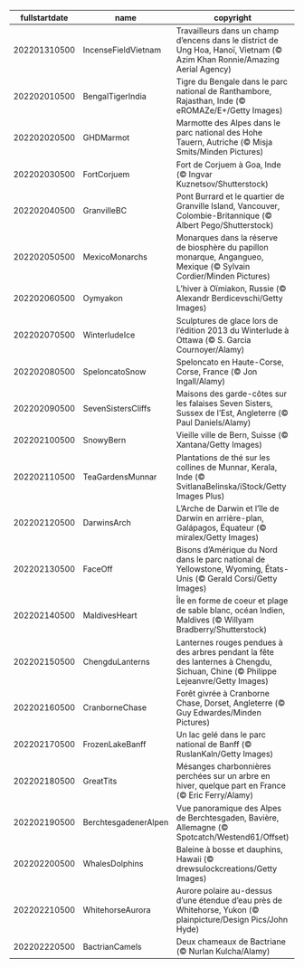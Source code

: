 |fullstartdate|name|copyright|title|image|
|--|--|--|--|--|
202201310500|IncenseFieldVietnam|Travailleurs dans un champ d’encens dans le district de Ung Hoa, Hanoï, Vietnam (© Azim Khan Ronnie/Amazing Aerial Agency)||![](/fr-CA/2022/02/202201310500IncenseFieldVietnam.jpg)|
202202010500|BengalTigerIndia|Tigre du Bengale dans le parc national de Ranthambore, Rajasthan, Inde (© eROMAZe/E+/Getty Images)||![](/fr-CA/2022/02/202202010500BengalTigerIndia.jpg)|
202202020500|GHDMarmot|Marmotte des Alpes dans le parc national des Hohe Tauern, Autriche (© Misja Smits/Minden Pictures)||![](/fr-CA/2022/02/202202020500GHDMarmot.jpg)|
202202030500|FortCorjuem|Fort de Corjuem à Goa, Inde (© Ingvar Kuznetsov/Shutterstock)||![](/fr-CA/2022/02/202202030500FortCorjuem.jpg)|
202202040500|GranvilleBC|Pont Burrard et le quartier de Granville Island, Vancouver, Colombie-Britannique (© Albert Pego/Shutterstock)||![](/fr-CA/2022/02/202202040500GranvilleBC.jpg)|
202202050500|MexicoMonarchs|Monarques dans la réserve de biosphère du papillon monarque, Angangueo, Mexique (© Sylvain Cordier/Minden Pictures)||![](/fr-CA/2022/02/202202050500MexicoMonarchs.jpg)|
202202060500|Oymyakon|L’hiver à Oïmiakon, Russie (© Alexandr Berdicevschi/Getty Images)||![](/fr-CA/2022/02/202202060500Oymyakon.jpg)|
202202070500|WinterludeIce|Sculptures de glace lors de l’édition 2013 du Winterlude à Ottawa (© S. Garcia Cournoyer/Alamy)||![](/fr-CA/2022/02/202202070500WinterludeIce.jpg)|
202202080500|SpeloncatoSnow|Speloncato en Haute-Corse, Corse, France (© Jon Ingall/Alamy)||![](/fr-CA/2022/02/202202080500SpeloncatoSnow.jpg)|
202202090500|SevenSistersCliffs|Maisons des garde-côtes sur les falaises Seven Sisters, Sussex de l’Est, Angleterre (© Paul Daniels/Alamy)||![](/fr-CA/2022/02/202202090500SevenSistersCliffs.jpg)|
202202100500|SnowyBern|Vieille ville de Bern, Suisse (© Xantana/Getty Images)||![](/fr-CA/2022/02/202202100500SnowyBern.jpg)|
202202110500|TeaGardensMunnar|Plantations de thé sur les collines de Munnar, Kerala, Inde (© SvitlanaBelinska/iStock/Getty Images Plus)||![](/fr-CA/2022/02/202202110500TeaGardensMunnar.jpg)|
202202120500|DarwinsArch|L’Arche de Darwin et l’île de Darwin en arrière-plan, Galápagos, Équateur (© miralex/Getty Images)||![](/fr-CA/2022/02/202202120500DarwinsArch.jpg)|
202202130500|FaceOff|Bisons d’Amérique du Nord dans le parc national de Yellowstone, Wyoming, États-Unis (© Gerald Corsi/Getty Images)||![](/fr-CA/2022/02/202202130500FaceOff.jpg)|
202202140500|MaldivesHeart|Île en forme de coeur et plage de sable blanc, océan Indien, Maldives (© Willyam Bradberry/Shutterstock)||![](/fr-CA/2022/02/202202140500MaldivesHeart.jpg)|
202202150500|ChengduLanterns|Lanternes rouges pendues à des arbres pendant la fête des lanternes à Chengdu, Sichuan, Chine (© Philippe Lejeanvre/Getty Images)||![](/fr-CA/2022/02/202202150500ChengduLanterns.jpg)|
202202160500|CranborneChase|Forêt givrée à Cranborne Chase, Dorset, Angleterre (© Guy Edwardes/Minden Pictures)||![](/fr-CA/2022/02/202202160500CranborneChase.jpg)|
202202170500|FrozenLakeBanff|Un lac gelé dans le parc national de Banff (© RuslanKaln/Getty Images)||![](/fr-CA/2022/02/202202170500FrozenLakeBanff.jpg)|
202202180500|GreatTits|Mésanges charbonnières perchées sur un arbre en hiver, quelque part en France (© Eric Ferry/Alamy)||![](/fr-CA/2022/02/202202180500GreatTits.jpg)|
202202190500|BerchtesgadenerAlpen|Vue panoramique des Alpes de Berchtesgaden, Bavière, Allemagne (© Spotcatch/Westend61/Offset)||![](/fr-CA/2022/02/202202190500BerchtesgadenerAlpen.jpg)|
202202200500|WhalesDolphins|Baleine à bosse et dauphins, Hawaii (© drewsulockcreations/Getty Images)||![](/fr-CA/2022/02/202202200500WhalesDolphins.jpg)|
202202210500|WhitehorseAurora|Aurore polaire au-dessus d’une étendue d’eau près de Whitehorse, Yukon (© plainpicture/Design Pics/John Hyde)||![](/fr-CA/2022/02/202202210500WhitehorseAurora.jpg)|
202202220500|BactrianCamels|Deux chameaux de Bactriane (© Nurlan Kulcha/Alamy)||![](/fr-CA/2022/02/202202220500BactrianCamels.jpg)|
